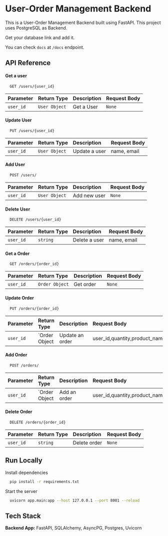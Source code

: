 
# User-Order Management Backend

This is a User-Order Management Backend built using FastAPI.
This project uses PostgreSQL as Backend.

Get your database link and add it.

You can check `docs` at `/docs` endpoint.
## API Reference

#### Get a user

```http
  GET /users/{user_id}
```

| Parameter | Return Type     | Description                |Request Body |
| :-------- | :------- | :------------------------- |:------ |
| `user_id` | `User Object` | Get a User |`None` |

#### Update User

```http
  PUT /users/{user_id}
```

| Parameter | Return Type     | Description                |Request Body |
| :-------- | :------- | :------------------------- |:------ |
| `user_id` | `User Object` | Update a user |name, email |

#### Add User

```http
  POST /users/
```

| Parameter | Return Type     | Description                |Request Body |
| :-------- | :------- | :------------------------- |:------ |
| `user_id` | `User Object` | Add new user |`None` |

#### Delete User

```http
  DELETE /users/{user_id}
```

| Parameter | Return Type     | Description                |Request Body |
| :-------- | :------- | :------------------------- |:------ |
| `user_id` | `string` | Delete a user |name, email |

#### Get a Order

```http
  GET /orders/{order_id}
```

| Parameter | Return Type     | Description                |Request Body |
| :-------- | :------- | :------------------------- |:------ |
| `user_id` | `Order Object` | Get order |`None` |

#### Update Order

```http
  PUT /orders/{order_id}
```

| Parameter | Return Type     | Description                |Request Body |
| :-------- | :------- | :------------------------- |:------ |
| `user_id` | `Order Object | Update an order |user_id,quantity,product_name |

#### Add Order

```http
  POST /orders/
```

| Parameter | Return Type     | Description                |Request Body |
| :-------- | :------- | :------------------------- |:------ |
| `user_id` | `Order Object | Add an order |user_id,quantity,product_name |

#### Delete Order

```http
  DELETE /orders/{order_id}
```

| Parameter | Return Type     | Description                |Request Body |
| :-------- | :------- | :------------------------- |:------ |
| `user_id` | `string` | Delete order |`None` |



## Run Locally

Install dependencies

```bash
  pip install -r requirements.txt
```

Start the server

```bash
  uvicorn app.main:app --host 127.0.0.1 --port 8001 --reload
```


## Tech Stack


**Backend App:** FastAPI, SQLAlchemy, AsyncPG, Postgres, Uvicorn

